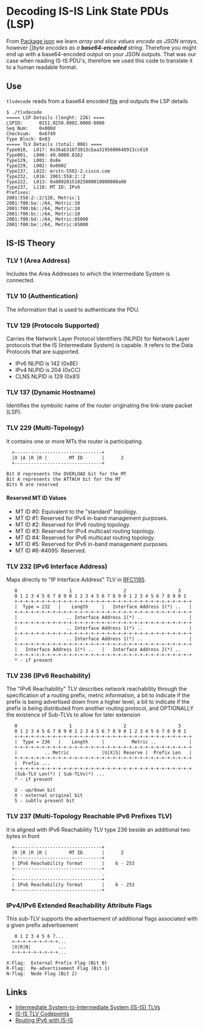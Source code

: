 # Decoding IS-IS Link State PDUs (LSP)

From [Package json](https://golang.org/pkg/encoding/json/) we learn _array and slice values encode as JSON arrays_, however _[]byte encodes as a **base64-encoded** string_. Therefore you might end up with a base64-encoded output on your JSON outputs. That was our case when reading IS-IS PDU's, therefore we used this code to translate it to a human readable format.


## Use

`tlvdecode` reads from a base64 encoded [file](data64) and outputs the LSP details

```console
$ ./tlvdecode 
===== LSP Details (lenght: 226) ====
LSPID:      0151.0250.0002.0000-0000
Seq Num:    0x000d
Checksum:   0x6f49
Type Block: 0x03
===== TLV Details (total: 008) ====
Type010,  L017: 0x36ab31873913cbaa3195600648913cc619
Type001,  L006: 49.0000.0162
Type129,  L001: 0x8e
Type229,  L002: 0x0002
Type137,  L022: mrstn-5502-2.cisco.com
Type232,  L016: 2001:558:2::2
Type222,  L013: 0x00020151025000010000000a00
Type237,  L118: MT ID: IPv6
Prefixes:
2001:558:2::2/128, Metric:1
2001:f00:ba::/64, Metric:10
2001:f00:bb::/64, Metric:10
2001:f00:bc::/64, Metric:10
2001:f00:bd::/64, Metric:65000
2001:f00:be::/64, Metric:65000
```

## IS-IS Theory


### TLV 1 (Area Address)

Includes the Area Addresses to which the Intermediate System is connected.

### TLV 10 (Authentication)

The information that is used to authenticate the PDU.

### TLV 129 (Protocols Supported)

Carries the Network Layer Protocol Identifiers (NLPID) for Network Layer protocols that the IS (Intermediate System) is capable. It refers to the Data Protocols that are supported. 
- IPv6 NLPID is 142 (0x8E)
- IPv4 NLPID is 204 (0xCC)
- CLNS NLPID is 129 (0x81)

### TLV 137 (Dynamic Hostname)

Identifies the symbolic name of the router originating the link-state packet (LSP).

### TLV 229 (Multi-Topology)

It contains one or more MTs the router is participating.

```
  +--------------------------------+
  |O |A |R |R |        MT ID       |      2
  +--------------------------------+

Bit O represents the OVERLOAD bit for the MT
Bit A represents the ATTACH bit for the MT
Bits R are reserved
```

#### Reserved MT ID Values

-  MT ID #0: Equivalent to the "standard" topology.
-  MT ID #1: Reserved for IPv4 in-band management purposes.
-  MT ID #2: Reserved for IPv6 routing topology.
-  MT ID #3: Reserved for IPv4 multicast routing topology.
-  MT ID #4: Reserved for IPv6 multicast routing topology.
-  MT ID #5: Reserved for IPv6 in-band management purposes.
-  MT ID #6-#4095: Reserved.

### TLV 232 (IPv6 Interface Address)

Maps directly to "IP Interface Address" TLV in [RFC1195](https://tools.ietf.org/html/rfc1195).

```
   0                   1                   2                   3
   0 1 2 3 4 5 6 7 8 9 0 1 2 3 4 5 6 7 8 9 0 1 2 3 4 5 6 7 8 9 0 1
   +-+-+-+-+-+-+-+-+-+-+-+-+-+-+-+-+-+-+-+-+-+-+-+-+-+-+-+-+-+-+-+-+
   |  Type = 232   |    Length     |   Interface Address 1(*) ..   |
   +-+-+-+-+-+-+-+-+-+-+-+-+-+-+-+-+-+-+-+-+-+-+-+-+-+-+-+-+-+-+-+-+
   |                  .. Interface Address 1(*) ..                 |
   +-+-+-+-+-+-+-+-+-+-+-+-+-+-+-+-+-+-+-+-+-+-+-+-+-+-+-+-+-+-+-+-+
   |                  .. Interface Address 1(*) ..                 |
   +-+-+-+-+-+-+-+-+-+-+-+-+-+-+-+-+-+-+-+-+-+-+-+-+-+-+-+-+-+-+-+-+
   |                  .. Interface Address 1(*) ..                 |
   +-+-+-+-+-+-+-+-+-+-+-+-+-+-+-+-+-+-+-+-+-+-+-+-+-+-+-+-+-+-+-+-+
   |   Interface Address 1(*) ..   |   Interface Address 2(*) ..
   +-+-+-+-+-+-+-+-+-+-+-+-+-+-+-+-+-+-+-+-+-+-+-+-+-+-+-+-+-+-+-+-+
   * - if present
```

### TLV 236 (IPv6 Reachability)

The "IPv6 Reachability" TLV describes network reachability through the specification of a routing prefix, metric information, a bit to indicate if the prefix is being advertised down from a higher level, a bit to indicate if the prefix is being distributed from another routing protocol, and OPTIONALLY the existence of Sub-TLVs to allow for later extension

```
   0                   1                   2                   3
   0 1 2 3 4 5 6 7 8 9 0 1 2 3 4 5 6 7 8 9 0 1 2 3 4 5 6 7 8 9 0 1
   +-+-+-+-+-+-+-+-+-+-+-+-+-+-+-+-+-+-+-+-+-+-+-+-+-+-+-+-+-+-+-+-+
   |  Type = 236   |    Length     |          Metric ..            |
   +-+-+-+-+-+-+-+-+-+-+-+-+-+-+-+-+-+-+-+-+-+-+-+-+-+-+-+-+-+-+-+-+
   |          .. Metric            |U|X|S| Reserve |  Prefix Len   |
   +-+-+-+-+-+-+-+-+-+-+-+-+-+-+-+-+-+-+-+-+-+-+-+-+-+-+-+-+-+-+-+-+
   |  Prefix ...
   +-+-+-+-+-+-+-+-+-+-+-+-+-+-+-+-+-+-+-+-+-+-+-+-+-+-+-+-+-+-+-+-+
   |Sub-TLV Len(*) | Sub-TLVs(*) ...
   * - if present

   U - up/down bit
   X - external original bit
   S - subtlv present bit
```

### TLV 237 (Multi-Topology Reachable IPv6 Prefixes TLV)

It is aligned with IPv6 Reachability TLV type 236 beside an additional two bytes in front

```
  +--------------------------------+
  |R |R |R |R |        MT ID       |      2
  +--------------------------------+
  | IPv6 Reachability format       |    6 - 253
  +--------------------------------+
  .                                .
  +--------------------------------+
  | IPv6 Reachability format       |    6 - 253
  +--------------------------------+
```

### IPv4/IPv6 Extended Reachability Attribute Flags

This sub-TLV supports the advertisement of additional flags associated with a given prefix advertisement

```
   0 1 2 3 4 5 6 7...
  +-+-+-+-+-+-+-+-+...
  |X|R|N|          ...
  +-+-+-+-+-+-+-+-+...

X-Flag:  External Prefix Flag (Bit 0)
R-Flag:  Re-advertisement Flag (Bit 1)
N-flag:  Node Flag (Bit 2)
```


## Links

- [Intermediate System-to-Intermediate System (IS-IS) TLVs](http://www.cisco.com/c/en/us/support/docs/ip/integrated-intermediate-system-to-intermediate-system-is-is/5739-tlvs-5739.html)
- [IS-IS TLV Codepoints](https://www.iana.org/assignments/isis-tlv-codepoints/isis-tlv-codepoints.xhtml)
- [Routing IPv6 with IS-IS](https://tools.ietf.org/html/rfc5308)